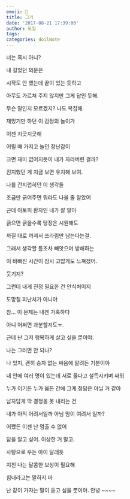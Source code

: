 ```yaml
---
emoji: 📔
title: 그거
date: '2017-08-21 17:39:00'
author: 도일
tags:
categories: doilNote
---
```


너는 혹시 아니?



내 길었던 의문은

시작도 안 했는데 끝이 있는 듯하고

아무도 가르쳐 주지 않지만 그게 답인 듯해.

무슨 말인지 모르겠지? 나도 복잡해.



재밌기만 하던 이 감정의 놀이가

이젠 지긋지긋해

어릴 때 가지고 놀던 장난감이

크면 재미 없어지듯이 내가 자라버린 걸까?

진지했던 게 지금 보면 유치해 보여.



나를 간지럽히던 이 생각들

조금만 긁어주면 뭐라도 나올 줄 알았어

근데 아토피 환자인 내가 잘 알아

긁으면 긁을수록 당장은 시원해도

까질 대로 까져서 쓰라림만 남는다는걸.



그래서 생각할 틈조차 빼앗으며 방해하는

이 바빠진 시간이 잠시 고맙게도 느껴졌어.

웃기지?

그런데 내게 진정 필요한 건 안식처이지

도망칠 피난처가 아니야



참... 이 문제는 내겐 가혹하다

아니 어쩌면 과분할지도ㅜ.

근데 난 그저 행복하게 살고 싶을 뿐이야.

나는 그러면 안 되나?



나 있지, 괜히 승자 없는 싸움에 말려든 기분이야

내 안에 여러 명이 있는데 서로 옳다고 설득시키며 싸워

누가 이기든 누가 옳든 간에 그게 정답은 아닐 거 같아



남자답게 딱 결정을 못 내리는 건

내가 아직 어려서일까 아님 맘이 여려서 일까?



어쨌든 이젠 난 멈출 수 없어

답을 알고 싶어. 이상한 거 말고.

사탕으로 우는 아이 달래듯

지친 나는 달콤한 보상이 필요해

힘내라고는 말하지 마

난 같이 가자는 말이 듣고 싶을 뿐이야. 안녕 ~~~~ 